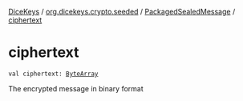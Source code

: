 [DiceKeys](../../index.md) / [org.dicekeys.crypto.seeded](../index.md) / [PackagedSealedMessage](index.md) / [ciphertext](./ciphertext.md)

# ciphertext

`val ciphertext: `[`ByteArray`](https://kotlinlang.org/api/latest/jvm/stdlib/kotlin/-byte-array/index.html)

The encrypted message in binary format

